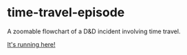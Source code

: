time-travel-episode
==================

A zoomable flowchart of a D&D incident involving time travel.

[It's running here!](http://jimkang.com/time-travel-episode)
